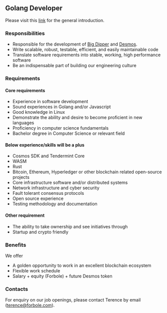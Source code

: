 ## Golang Developer

Please visit this [link](../master/README.md) for the general introduction.

### Responsibilities

- Responsible for the development of [Big Dipper](http://cosmos.bigdipper.live) and [Desmos](https://github.com/desmos-labs/introduction).
- Write scalable, robust, testable, efficient, and easily maintainable code
- Translate software requirements into stable, working, high performance software
- Be an indispensable part of building our engineering culture

### Requirements

#### Core requirements
- Experience in software development
- Sound experiences in Golang and/or Javascript
- Good knowledge in Linux
- Demonstrate the ability and desire to become proficient in new languages
- Proficiency in computer science fundamentals
- Bachelor degree in Computer Science or relevant field

#### Below experience/skills will be a plus
- Cosmos SDK and Tendermint Core
- WASM
- Rust
- Bitcoin, Ethereum, Hyperledger or other blockchain related open-source projects
- Core infrastructure software and/or distributed systems
- Network infrastructure and cyber security
- Fault tolerant consensus protocols
- Open source experience
- Testing methodology and documentation

#### Other requirement
- The ability to take ownership and see initiatives through
- Startup and crypto friendly

### Benefits

We offer
- A golden opportunity to work in an excellent blockchain ecosystem
- Flexible work schedule
- Salary + equity (Forbole) + future Desmos token

### Contacts
For enquiry on our job openings, please contact Terence by email (terence@forbole.com).
